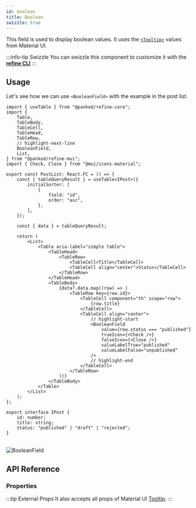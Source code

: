```yaml
---
id: boolean
title: Boolean
swizzle: true
---
```



This field is used to display boolean values. It uses the [`<Tooltip>`](https://mui.com/material-ui/react-tooltip/#main-content) values from Material UI.

:::info-tip Swizzle
You can swizzle this component to customize it with the [**refine CLI**](/docs/packages/documentation/cli)
:::

## Usage

Let's see how we can use `<BooleanField>` with the example in the post list.

```tsx title="src/pages/posts/list.tsx"
import { useTable } from "@pankod/refine-core";
import {
    Table,
    TableBody,
    TableCell,
    TableHead,
    TableRow,
    // highlight-next-line
    BooleanField,
    List,
} from "@pankod/refine-mui";
import { Check, Close } from "@mui/icons-material";

export const PostList: React.FC = () => {
    const { tableQueryResult } = useTable<IPost>({
        initialSorter: [
            {
                field: "id",
                order: "asc",
            },
        ],
    });

    const { data } = tableQueryResult;

    return (
        <List>
            <Table aria-label="simple table">
                <TableHead>
                    <TableRow>
                        <TableCell>Title</TableCell>
                        <TableCell align="center">Status</TableCell>
                    </TableRow>
                </TableHead>
                <TableBody>
                    {data?.data.map((row) => (
                        <TableRow key={row.id}>
                            <TableCell component="th" scope="row">
                                {row.title}
                            </TableCell>
                            <TableCell align="center">
                                // highlight-start
                                <BooleanField
                                    value={row.status === "published"}
                                    trueIcon={<Check />}
                                    falseIcon={<Close />}
                                    valueLabelTrue="published"
                                    valueLabelFalse="unpublished"
                                />
                                // highlight-end
                            </TableCell>
                        </TableRow>
                    ))}
                </TableBody>
            </Table>
        </List>
    );
};

export interface IPost {
    id: number;
    title: string;
    status: "published" | "draft" | "rejected";
}
```

<br/>
<div class="img-container">
    <div class="window">
        <div class="control red"></div>
        <div class="control orange"></div>
        <div class="control green"></div>
    </div>
    <img src="https://refine.ams3.cdn.digitaloceanspaces.com/website/static/img/guides-and-concepts/fields/boolean/booleanFieldMui.png" alt="BooleanField" />
</div>

## API Reference

### Properties

<PropsTable module="@pankod/refine-mui/BooleanField" 
title-description="The text shown in the tooltip" 
title-default="`value` ? `valueLabelTrue` : `valueLabelFalse`" 
trueIcon-default="[`<CheckOutlined />`](https://mui.com/material-ui/material-icons/)"
falseIcon-default="[`<CloseOutlined />`](https://mui.com/material-ui/material-icons/)"
/>

:::tip External Props
It also accepts all props of Material UI [Tooltip](https://mui.com/material-ui/react-tooltip/#main-content).
:::
